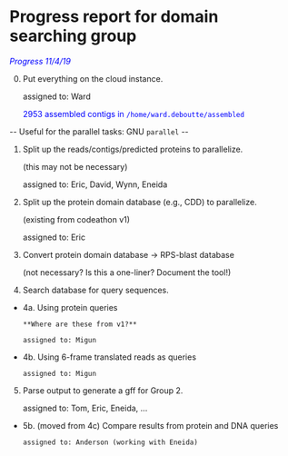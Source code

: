 # Progress report for domain searching group

<span style="color:blue">*Progress 11/4/19*</span>

0. Put everything on the cloud instance.

   assigned to: Ward

   <span style="color:blue">2953 assembled contigs in `/home/ward.deboutte/assembled`</span>

-- Useful for the parallel tasks: GNU `parallel` --

1. Split up the reads/contigs/predicted proteins to parallelize.

   (this may not be necessary)

   assigned to: Eric, David, Wynn, Eneida

2. Split up the protein domain database (e.g., CDD) to parallelize.

   (existing from codeathon v1)

   assigned to: Eric

3. Convert protein domain database -> RPS-blast database

   (not necessary? Is this a one-liner? Document the tool!)

4. Search database for query sequences.

* 4a. Using protein queries

      **Where are these from v1?**

      assigned to: Migun

* 4b. Using 6-frame translated reads as queries
      
      assigned to: Migun

5. Parse output to generate a gff for Group 2.

   assigned to: Tom, Eric, Eneida, ...

* 5b. (moved from 4c) Compare results from protein and DNA queries

      assigned to: Anderson (working with Eneida)
